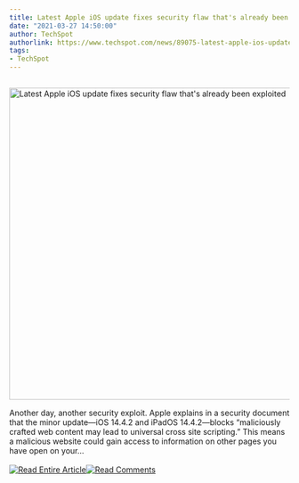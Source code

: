```yaml
---
title: Latest Apple iOS update fixes security flaw that's already been exploited
date: "2021-03-27 14:50:00"
author: TechSpot
authorlink: https://www.techspot.com/news/89075-latest-apple-ios-update-fixes-security-flaw-already.html
tags:
- TechSpot
---
```

<a href="https://www.techspot.com/news/89075-latest-apple-ios-update-fixes-security-flaw-already.html" target="_blank"><img src="https://static.techspot.com/images2/news/ts3_thumbs/2021/03/2021-03-27-ts3_thumbs-e82.jpg" width="800" height="560" style="padding: 15px 0" title="Latest Apple iOS update fixes security flaw that's already been exploited" /></a><br />Another day, another security exploit. Apple explains in a security document that the minor update—iOS 14.4.2 and iPadOS 14.4.2—blocks “maliciously crafted web content may lead to universal cross site scripting.” This means a malicious website could gain access to information on other pages you have open on your...<br /><br /><a href="https://www.techspot.com/news/89075-latest-apple-ios-update-fixes-security-flaw-already.html"><img src="https://static.techspot.com/images/rss/rss_buttons_01.png" border="0" alt="Read Entire Article" /></a><a href="https://www.techspot.com/news/89075-latest-apple-ios-update-fixes-security-flaw-already.html#comments"><img src="https://static.techspot.com/images/rss/rss_buttons_02.png" border="0" alt="Read Comments" /></a><br /><br />